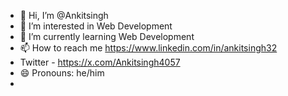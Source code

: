 - 👋 Hi, I’m @Ankitsingh
- 👀 I’m interested in Web Development 
- 🌱 I’m currently learning Web Development
- 📫 How to reach me https://www.linkedin.com/in/ankitsingh32
- Twitter - https://x.com/Ankitsingh4057
- 😄 Pronouns: he/him
- 

<!---
Ankitsinghcool32/Ankitsinghcool32 is a ✨ special ✨ repository because its `README.md` (this file) appears on your GitHub profile.
You can click the Preview link to take a look at your changes.
--->
